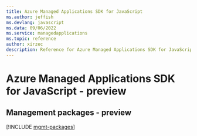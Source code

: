 ```yaml
---
title: Azure Managed Applications SDK for JavaScript
ms.author: jeffish
ms.devlang: javascript
ms.data: 09/06/2022
ms.service: managedapplications
ms.topic: reference
author: xirzec
description: Reference for Azure Managed Applications SDK for JavaScript
---
```

# Azure Managed Applications SDK for JavaScript - preview

## Management packages - preview
[!INCLUDE [mgmt-packages](managed-applications-mgmt-index.md)]
